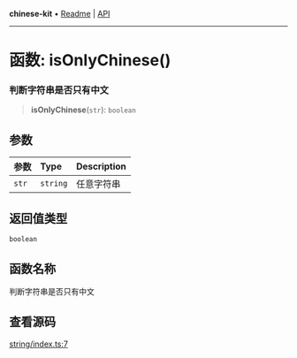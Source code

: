 **chinese-kit** • [Readme](../README.md) \| [API](../globals.md)

***

# 函数: isOnlyChinese()

### 判断字符串是否只有中文

<a id="undefined" name="undefined"></a>

> **isOnlyChinese**(`str`): `boolean`

## 参数

| 参数 | Type | Description |
| :------ | :------ | :------ |
| `str` | `string` | 任意字符串 |

## 返回值类型

`boolean`

## 函数名称

判断字符串是否只有中文

## 查看源码

[string/index.ts:7](https://github.com/hacxy/chinese-kit/blob/49e6f8f01f8481c0a00e21902b1dd967b6160bdd/src/string/index.ts#L7)
